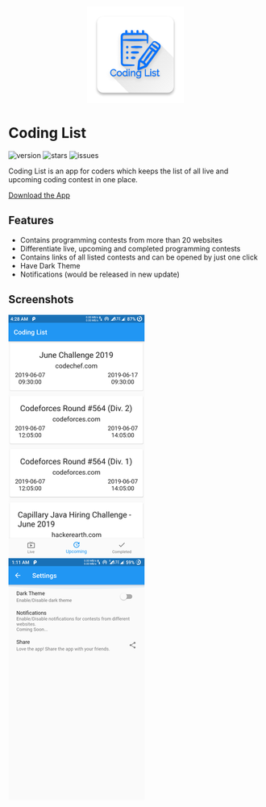 <p style="text-align:center" align="center">

<img src="assets/launcher/icon.png">

</p>

# Coding List
![version](https://img.shields.io/github/release/vikasgola/coding-list.svg?style=popout)
![stars](https://img.shields.io/github/stars/vikasgola/coding-list.svg?style=popout)
![issues](https://img.shields.io/github/issues/vikasgola/coding-list.svg?style=popout)


Coding List is an app for coders which keeps the list of all live and upcoming coding contest in one place.

[Download the App](https://play.google.com/store/apps/details?id=io.github.vikasgola.coding_list)

## Features
- Contains programming contests from more than 20 websites 
- Differentiate live, upcoming and completed programming contests
- Contains links of all listed contests and can be opened by just one click
- Have Dark Theme
- Notifications (would be released in new update)

## Screenshots
![Screenshot](screenshots/upcoming_small.png) ![Screenshot](screenshots/settings_small.png)

